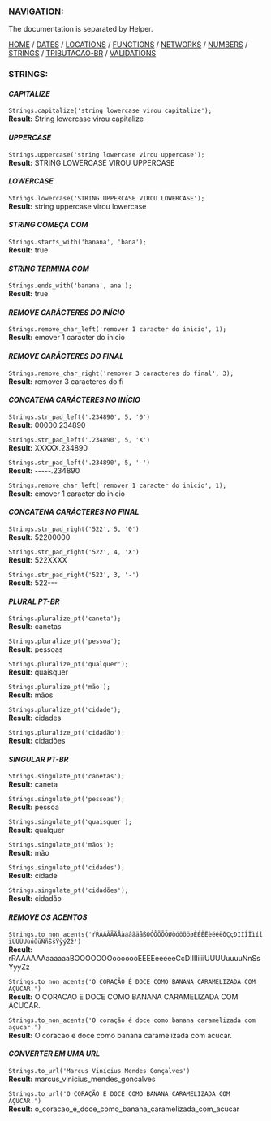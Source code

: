 ### NAVIGATION:
The documentation is separated by Helper.  

[HOME](../README.md) / [DATES](DATES.md)  / [LOCATIONS](LOCATIONS.md)  / [FUNCTIONS](FUNCTIONS.md)  / [NETWORKS](NETWORKS.md)  / [NUMBERS](NUMBERS.md)  / [STRINGS](STRINGS.md)  / [TRIBUTACAO-BR](TRIBUTACAO-BR.md)  / [VALIDATIONS](VALIDATIONS.md)  

### STRINGS:

#### *CAPITALIZE*

`Strings.capitalize('string lowercase virou capitalize');`  
**Result:** String lowercase virou capitalize

#### *UPPERCASE*

`Strings.uppercase('string lowercase virou uppercase');`  
**Result:** STRING LOWERCASE VIROU UPPERCASE

#### *LOWERCASE*

`Strings.lowercase('STRING UPPERCASE VIROU LOWERCASE');`  
**Result:** string uppercase virou lowercase

#### *STRING COMEÇA COM*

`Strings.starts_with('banana', 'bana');`  
**Result:** true

#### *STRING TERMINA COM*

`Strings.ends_with('banana', ana');`  
**Result:** true

#### *REMOVE CARÁCTERES DO INÍCIO*

`Strings.remove_char_left('remover 1 caracter do inicio', 1);`  
**Result:** emover 1 caracter do inicio

#### *REMOVE CARÁCTERES DO FINAL*

`Strings.remove_char_right('remover 3 caracteres do final', 3);`  
**Result:** remover 3 caracteres do fi

#### *CONCATENA CARÁCTERES NO INÍCIO*

`Strings.str_pad_left('.234890', 5, '0')`  
**Result:** 00000.234890

`Strings.str_pad_left('.234890', 5, 'X')`  
**Result:** XXXXX.234890

`Strings.str_pad_left('.234890', 5, '-')`  
**Result:** -----.234890

`Strings.remove_char_left('remover 1 caracter do inicio', 1);`  
**Result:** emover 1 caracter do inicio

#### *CONCATENA CARÁCTERES NO FINAL*

`Strings.str_pad_right('522', 5, '0')`  
**Result:** 52200000

`Strings.str_pad_right('522', 4, 'X')`  
**Result:** 522XXXX

`Strings.str_pad_right('522', 3, '-')`  
**Result:** 522---

#### *PLURAL PT-BR*

`Strings.pluralize_pt('caneta');`  
**Result:** canetas

`Strings.pluralize_pt('pessoa');`  
**Result:** pessoas

`Strings.pluralize_pt('qualquer');`  
**Result:** quaisquer

`Strings.pluralize_pt('mão');`  
**Result:** mãos

`Strings.pluralize_pt('cidade');`  
**Result:** cidades

`Strings.pluralize_pt('cidadão');`  
**Result:** cidadões

#### *SINGULAR PT-BR*

`Strings.singulate_pt('canetas');`  
**Result:** caneta

`Strings.singulate_pt('pessoas');`  
**Result:** pessoa

`Strings.singulate_pt('quaisquer');`  
**Result:** qualquer

`Strings.singulate_pt('mãos');`  
**Result:** mão

`Strings.singulate_pt('cidades');`  
**Result:** cidade

`Strings.singulate_pt('cidadões');`  
**Result:** cidadão

#### *REMOVE OS ACENTOS*

`Strings.to_non_acents('ŕŔÀÁÂÃÄÅàáâãäåßÒÓÔÕÕÖØòóôõöøÈÉÊËèéêëðÇçÐÌÍÎÏìíîïÙÚÛÜùúûüÑñŠšŸÿýŽž')`  
**Result:** rRAAAAAAaaaaaaBOOOOOOOooooooEEEEeeeeeCcDIIIIiiiiUUUUuuuuNnSsYyyZz

`Strings.to_non_acents('O CORAÇÃO É DOCE COMO BANANA CARAMELIZADA COM AÇUCAR.')`  
**Result:** O CORACAO E DOCE COMO BANANA CARAMELIZADA COM ACUCAR.

`Strings.to_non_acents('O coração é doce como banana caramelizada com açucar.')`  
**Result:** O coracao e doce como banana caramelizada com acucar.

#### *CONVERTER EM UMA URL*

`Strings.to_url('Marcus Vinícius Mendes Gonçalves')`  
**Result:** marcus_vinicius_mendes_goncalves

`Strings.to_url('O CORAÇÃO É DOCE COMO BANANA CARAMELIZADA COM AÇUCAR.')`  
**Result:** o_coracao_e_doce_como_banana_caramelizada_com_acucar
